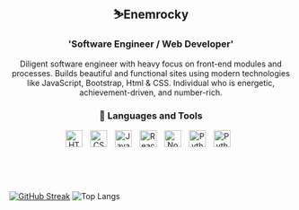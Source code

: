 

<h2 align="center"> ⛷Enemrocky </h2>

<h3 align="center">'Software Engineer / Web Developer'</h3>

<p align="center"> Diligent software engineer with heavy focus on front-end modules and processes.
Builds beautiful and functional sites using modern technologies like JavaScript, Bootstrap, Html & CSS.
Individual who is energetic, achievement-driven, and number-rich.</p>

<h3 align="center">🧰 Languages and Tools</h3>
  <p align="center"> 
    <img align="center" alt="HTML" width="30px" style="padding-right:10px;" src="https://cdn.jsdelivr.net/gh/devicons/devicon/icons/html5/html5-plain.svg" />
    <img align="center" alt="CSS" width="30px" style="padding-right:10px;" src="https://cdn.jsdelivr.net/gh/devicons/devicon/icons/css3/css3-plain.svg" />
    <img align="center" alt="JavaScript" width="30px" style="padding-right:10px;" src="https://cdn.jsdelivr.net/gh/devicons/devicon/icons/javascript/javascript-plain.svg" />
    <img align="center" alt="React" width="30px" style="padding-right:10px;" src="https://cdn.jsdelivr.net/gh/devicons/devicon/icons/react/react-original.svg" />
    <img align="center" alt="NodeJS" width="30px" style="padding-right:10px;" src="https://cdn.jsdelivr.net/gh/devicons/devicon/icons/nodejs/nodejs-original.svg" />
    <img align="center" alt="Python" width="30px" style="padding-right:10px;" src="https://cdn.jsdelivr.net/gh/devicons/devicon/icons/python/python-plain.svg" />
    <img align="center" alt="Python" width="30px" style="padding-right:10px;" src="https://cdn.jsdelivr.net/gh/devicons/devicon/icons/python/python-plain.svg" />
  </p>

<br>
<br>
<br>


  [![GitHub Streak](https://streak-stats.demolab.com?user=enemrocky&theme=highcontrast&hide_border=true&fire=1B4EDD&ring=1BDD56&currStreakLabel=17DD4B)](https://git.io/streak-stats)
![Top Langs](https://github-readme-stats.vercel.app/api/top-langs/?username=enemrocky&theme=highcontrast&hide_border=true&langs_count=8) 


